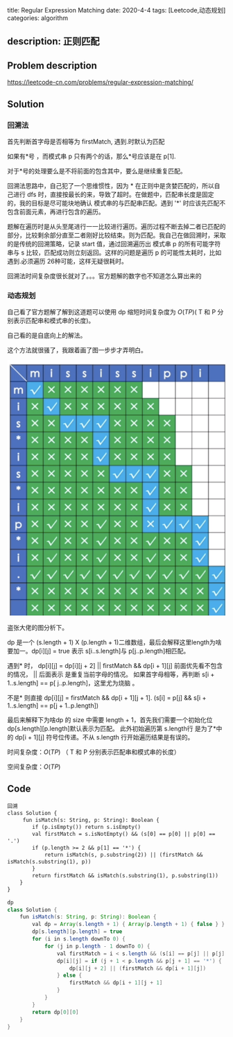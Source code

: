 title:  Regular Expression Matching
date: 2020-4-4
tags: [Leetcode,动态规划]
categories: algorithm

description: 正则匹配
---

## Problem description

https://leetcode-cn.com/problems/regular-expression-matching/

## Solution

### 回溯法

首先判断首字母是否相等为 firstMatch, 遇到.时默认为匹配

如果有\*号 ，而模式串 p 只有两个的话，那么\*号应该是在 p[1].

对于\*号的处理要么是不将前面的包含其中，要么是继续重复匹配。

回溯法思路中，自己犯了一个思维惯性，因为 \* 在正则中是贪婪匹配的，所以自己进行 dfs 时，直接按最长的来，导致了超时。在做题中，匹配串长度是固定的，我的目标是尽可能块地确认 模式串的与匹配串匹配。遇到 '*' 时应该先匹配不包含前面元素，再进行包含的遍历。

题解在遍历时是从头至尾进行一一比较进行遍历。遍历过程不断去掉二者已匹配的部分，比较剩余部分直至二者刚好比较结束。则为匹配。我自己在做回溯时，采取的是传统的回溯策略，记录 start 值，通过回溯遍历出 模式串 p 的所有可能字符串与 s 比较，匹配成功则立刻返回。这样的问题是遍历 p 的可能性太耗时，比如遇到.必须遍历 26种可能，这样无疑很耗时。

回溯法时间复杂度很长就对了。。。官方题解的数字也不知道怎么算出来的

### 动态规划

自己看了官方题解了解到这道题可以使用 dp 缩短时间复杂度为 $O(TP)$( T 和 P 分别表示匹配串和模式串的长度)。

自己看的是自底向上的解法。

这个方法就很骚了，我跟着画了图一步步才弄明白。

![构造图](/images/rematch_1.png)

盗张大佬的图分析下。

dp 是一个 (s.length + 1) X (p.length + 1)二维数组，最后会解释这里length为啥要加一。dp[i]\[j] = true 表示 s[i..s.length]与 p[j..p.length]相匹配。

遇到\* 时， dp[i]\[j] = dp[i]\[j + 2] || firstMatch && dp[i + 1]\[j] 前面优先看不包含的情况， || 后面表示 是重复当前字母的情况。 如果首字母相等，再判断 s[i + 1..s.length] == p[ j..p.length]，这里尤为烧脑 。

不是\* 则直接 dp[i]\[j] = firstMatch && dp[i + 1]\[j + 1]. (s[i] = p[j] && s[i + 1..s.length] == p[j + 1..p.length])

最后来解释下为啥dp 的 size 中需要 length + 1，首先我们需要一个初始化位dp[s.length]\[p.length]默认表示为匹配。 此外初始遍历第 s.length行 是为了\*中的 dp[i + 1]\[j]  符号位传递。不从 s.length 行开始遍历结果是有误的。

时间复杂度：$O(TP)$ （ T 和 P 分别表示匹配串和模式串的长度）

空间复杂度：$O(TP)$

## Code

```kotl
回溯
class Solution {
  	 fun isMatch(s: String, p: String): Boolean {
        if (p.isEmpty()) return s.isEmpty()
        val firstMatch = s.isNotEmpty() && (s[0] == p[0] || p[0] == '.')
        if (p.length >= 2 && p[1] == '*') {
            return isMatch(s, p.substring(2)) || (firstMatch && isMatch(s.substring(1), p))
        }
        return firstMatch && isMatch(s.substring(1), p.substring(1))
    }
}
```



```java
dp
class Solution {
    fun isMatch(s: String, p: String): Boolean {
        val dp = Array(s.length + 1) { Array(p.length + 1) { false } }
        dp[s.length][p.length] = true
        for (i in s.length downTo 0) {
            for (j in p.length - 1 downTo 0) {
                val firstMatch = i < s.length && (s[i] == p[j] || p[j] == '.')
                dp[i][j] = if (j + 1 < p.length && p[j + 1] == '*') {
                    dp[i][j + 2] || (firstMatch && dp[i + 1][j])
                } else {
                    firstMatch && dp[i + 1][j + 1]
                }
            }
        }
        return dp[0][0]
    }
}
```